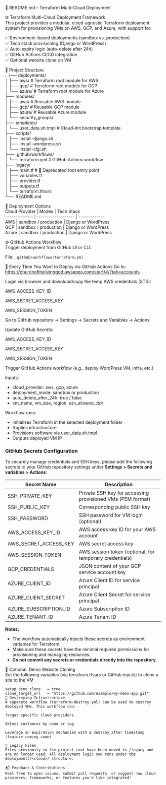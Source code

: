 🧾 README.md – Terraform Multi-Cloud Deployment

🌐 Terraform Multi-Cloud Deployment Framework  
This project provides a modular, cloud-agnostic Terraform deployment system for provisioning VMs on AWS, GCP, and Azure, with support for:

✅ Environment-based deployments (sandbox vs. production)  
✅ Tech stack provisioning (Django or WordPress)  
✅ Auto-expiry logic (auto-delete after 24h)  
✅ GitHub Actions CI/CD integration  
✅ Optional website clone on VM  

📁 Project Structure  
.
├── deployments/  
│   ├── aws/         # Terraform root module for AWS  
│   ├── gcp/         # Terraform root module for GCP  
│   └── azure/       # Terraform root module for Azure  
├── modules/  
│   ├── aws/         # Reusable AWS module  
│   ├── gcp/         # Reusable GCP module  
│   ├── azure/       # Reusable Azure module  
│   └── security_groups/  
├── templates/  
│   └── user_data.sh.tmpl  # Cloud-init bootstrap template  
├── scripts/  
│   ├── install-django.sh  
│   ├── install-wordpress.sh  
│   └── install-clgi.sh  
├── .github/workflows/  
│   └── terraform.yml     # GitHub Actions workflow  
├── legacy/  
│   ├── main.tf           # 🛑 Deprecated root entry point  
│   ├── variables.tf  
│   ├── provider.tf  
│   ├── outputs.tf  
│   └── terraform.tfvars  
└── README.md  

🚀 Deployment Options  
Cloud Provider | Modes               | Tech Stack  
-------------- | ------------------- | -------------  
AWS            | sandbox / production | Django or WordPress  
GCP            | sandbox / production | Django or WordPress  
Azure          | sandbox / production | Django or WordPress  

⚙️ GitHub Actions Workflow  
Trigger deployment from GitHub UI or CLI:  

File: `.github/workflows/terraform.yml`  

🔁 Every Time You Want to Deploy via GitHub Actions
Go to: https://churchofthelivinggod.awsapps.com/start/#/?tab=accounts

Login via browser and download/copy the temp AWS credentials (STS):

AWS_ACCESS_KEY_ID

AWS_SECRET_ACCESS_KEY

AWS_SESSION_TOKEN

Go to GitHub repository → Settings → Secrets and Variables → Actions

Update GitHub Secrets:

AWS_ACCESS_KEY_ID

AWS_SECRET_ACCESS_KEY

AWS_SESSION_TOKEN

Trigger GitHub Actions workflow (e.g., deploy WordPress VM, infra, etc.)

Inputs:  
- cloud_provider: aws, gcp, azure  
- deployment_mode: sandbox or production  
- auto_delete_after_24h: true / false  
- vm_name, vm_size, region, ssh_allowed_cidr  

Workflow runs:  
- Initializes Terraform in the selected deployment folder  
- Applies infrastructure  
- Provisions software via user_data.sh.tmpl  
- Outputs deployed VM IP  

### GitHub Secrets Configuration  
To securely manage credentials and SSH keys, please add the following secrets to your GitHub repository settings under **Settings > Secrets and variables > Actions**:

| Secret Name             | Description                                   |
|------------------------|-----------------------------------------------|
| SSH_PRIVATE_KEY        | Private SSH key for accessing provisioned VMs (PEM format)  |
| SSH_PUBLIC_KEY         | Corresponding public SSH key                   |
| SSH_PASSWORD           | SSH password for VM login (optional)          |
| AWS_ACCESS_KEY_ID      | AWS access key ID for your AWS account        |
| AWS_SECRET_ACCESS_KEY  | AWS secret access key                           |
| AWS_SESSION_TOKEN      | AWS session token (optional, for temporary credentials) |
| GCP_CREDENTIALS        | JSON content of your GCP service account key  |
| AZURE_CLIENT_ID        | Azure Client ID for service principal          |
| AZURE_CLIENT_SECRET    | Azure Client Secret for service principal      |
| AZURE_SUBSCRIPTION_ID  | Azure Subscription ID                           |
| AZURE_TENANT_ID        | Azure Tenant ID                                 |

**Notes:**  
- The workflow automatically injects these secrets as environment variables for Terraform.  
- Make sure these secrets have the minimal required permissions for provisioning and managing resources.  
- **Do not commit any secrets or credentials directly into the repository.**  

🔁 Optional: Demo Website Cloning  
Set the following variables (via terraform.tfvars or GitHub inputs) to clone a site to the VM:

```hcl
setup_demo_clone   = true
clone_target_url   = "https://github.com/example/my-demo-app.git"
🧨 Destroying Infrastructure
A separate workflow (terraform-destroy.yml) can be used to destroy deployed VMs. This workflow can:

Target specific cloud providers

Select instances by name or tag

Leverage an expiration mechanism with a destroy_after timestamp (feature coming soon)

🧹 Legacy Files
Files previously in the project root have been moved to /legacy and are no longer used. All deployment logic now runs under the deployments/<cloud>/ structure.

📬 Feedback & Contributions
Feel free to open issues, submit pull requests, or suggest new cloud providers, frameworks, or features you'd like integrated!
